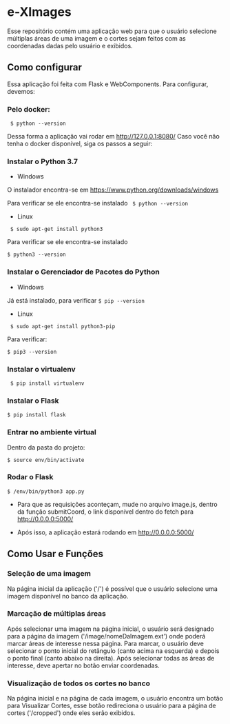 # e-XImages

Esse repositório contém uma aplicação web para que o usuário selecione múltiplas áreas de uma imagem e o cortes sejam feitos com as coordenadas dadas pelo usuário e exibidos.

## Como configurar
Essa aplicação foi feita com Flask e WebComponents. Para configurar, devemos:

### Pelo docker:

` $ python --version`

Dessa forma a aplicação vai rodar em http://127.0.0.1:8080/
Caso você não tenha o docker disponível, siga os passos a seguir:

### Instalar o Python 3.7

* Windows

O instalador encontra-se em https://www.python.org/downloads/windows


Para verificar se ele encontra-se instalado ` $ python --version` 

* Linux 

` $ sudo apt-get install python3`

Para verificar se ele encontra-se instalado

`$ python3 --version` 

### Instalar o Gerenciador de Pacotes do Python

* Windows

Já está instalado, para verificar `$ pip --version`

* Linux

` $ sudo apt-get install python3-pip`

Para verificar:

`$ pip3 --version`

### Instalar o virtualenv

` $ pip install virtualenv`

### Instalar o Flask

`$ pip install flask`

### Entrar no ambiente virtual

Dentro da pasta do projeto:

`$ source env/bin/activate`

### Rodar o Flask

`$ /env/bin/python3 app.py`

* Para que as requisições aconteçam, mude no arquivo image.js, dentro da função submitCoord, o link disponível dentro do fetch para http://0.0.0.0:5000/

* Após isso, a aplicação estará rodando em http://0.0.0.0:5000/

## Como Usar e Funções

### Seleção de uma imagem
Na página inicial da aplicação ('/') é possível que o usuário selecione uma imagem disponível no banco da aplicação.

### Marcação de múltiplas áreas
Após selecionar uma imagem na página inicial, o usuário será designado para a página da imagem ('/image/nomeDaImagem.ext') onde poderá marcar áreas de interesse nessa página. Para marcar, o usuário deve selecionar o ponto inicial do retângulo (canto acima na esquerda) e depois o ponto final (canto abaixo na direita). Após selecionar todas as áreas de interesse, deve apertar no botão enviar coordenadas.

### Visualização de todos os cortes no banco
Na página inicial e na página de cada imagem, o usuário encontra um botão para Visualizar Cortes, esse botão redireciona o usuário para a página de cortes ('/cropped') onde eles serão exibidos.